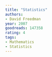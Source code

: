 ```yaml
---
title: "Statistics"
authors:
- David Freedman
year: 2007
goodreads: 147358
rating: 4
tags:
- Mathematics
- Statistics
---
```

